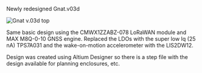 Newly redesigned Gnat.v03d

![Gnat v.03d top](https://user-images.githubusercontent.com/6698410/184700709-015d5128-973a-4eb7-bca8-28984120e0fd.jpg)

Same basic design using the CMWX1ZZABZ-078 LoRaWAN module and MAX M8Q-0-10 GNSS engine. 
Replaced the LDOs with the super low Iq (25 nA) TPS7A031 and the wake-on-motion accelerometer with the LIS2DW12.

Design was created using Altium Designer so there is a step file with the design available for planning enclosures, etc.

